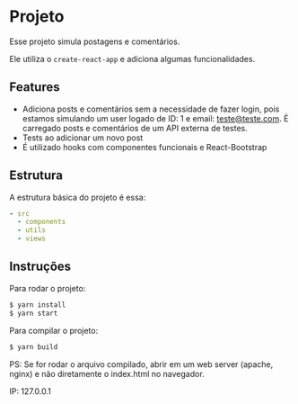 # Projeto

Esse projeto simula postagens e comentários.

Ele utiliza o `create-react-app` e adiciona algumas funcionalidades.

## Features

- Adiciona posts e comentários sem a necessidade de fazer login, pois estamos simulando um user logado de ID: 1 e email: teste@teste.com. É carregado posts e comentários de um API externa de testes.
- Tests ao adicionar um novo post
- É utilizado hooks com componentes funcionais e React-Bootstrap

## Estrutura

A estrutura básica do projeto é essa:

```yml
- src
  - components
  - utils
  - views
```

## Instruções

Para rodar o projeto:

```bash
$ yarn install
$ yarn start
```

Para compilar o projeto:

```bash
$ yarn build
```

PS: Se for rodar o arquivo compilado, abrir em um web server (apache, nginx) e não diretamente o index.html no navegador.

IP: 127.0.0.1
